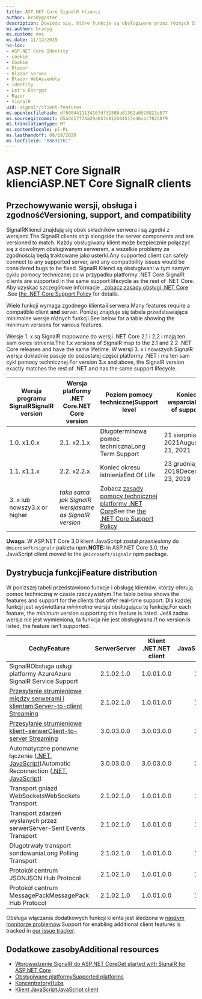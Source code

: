 ```yaml
---
title: ASP.NET Core SignalR klienci
author: bradygaster
description: Dowiedz się, które funkcje są obsługiwane przez różnych SignalR klientów ASP.NET Core.
ms.author: bradyg
ms.custom: mvc
ms.date: 11/12/2019
no-loc:
- ASP.NET Core Identity
- cookie
- Cookie
- Blazor
- Blazor Server
- Blazor WebAssembly
- Identity
- Let's Encrypt
- Razor
- SignalR
uid: signalr/client-features
ms.openlocfilehash: df0084411134167df31506a01362a0520821e577
ms.sourcegitcommit: 65add17f74a29a647d812b04517e46cbc78258f9
ms.translationtype: MT
ms.contentlocale: pl-PL
ms.lasthandoff: 08/19/2020
ms.locfileid: "88631761"
---
```

# <a name="aspnet-core-no-locsignalr-clients"></a><span data-ttu-id="2cf3e-103">ASP.NET Core SignalR klienci</span><span class="sxs-lookup"><span data-stu-id="2cf3e-103">ASP.NET Core SignalR clients</span></span>

## <a name="versioning-support-and-compatibility"></a><span data-ttu-id="2cf3e-104">Przechowywanie wersji, obsługa i zgodność</span><span class="sxs-lookup"><span data-stu-id="2cf3e-104">Versioning, support, and compatibility</span></span>

<span data-ttu-id="2cf3e-105">SignalRKlienci znajdują się obok składników serwera i są zgodni z wersjami.</span><span class="sxs-lookup"><span data-stu-id="2cf3e-105">The SignalR clients ship alongside the server components and are versioned to match.</span></span> <span data-ttu-id="2cf3e-106">Każdy obsługiwany klient może bezpiecznie połączyć się z dowolnym obsługiwanym serwerem, a wszelkie problemy ze zgodnością będą traktowane jako usterki.</span><span class="sxs-lookup"><span data-stu-id="2cf3e-106">Any supported client can safely connect to any supported server, and any compatibility issues would be considered bugs to be fixed.</span></span> <span data-ttu-id="2cf3e-107">SignalR Klienci są obsługiwani w tym samym cyklu pomocy technicznej co w przypadku platformy .NET Core.</span><span class="sxs-lookup"><span data-stu-id="2cf3e-107">SignalR clients are supported in the same support lifecycle as the rest of .NET Core.</span></span> <span data-ttu-id="2cf3e-108">Aby uzyskać szczegółowe informacje [, zobacz zasady obsługi .NET Core](https://dotnet.microsoft.com/platform/support/policy/dotnet-core) .</span><span class="sxs-lookup"><span data-stu-id="2cf3e-108">See [the .NET Core Support Policy](https://dotnet.microsoft.com/platform/support/policy/dotnet-core) for details.</span></span>

<span data-ttu-id="2cf3e-109">Wiele funkcji wymaga zgodnego klienta **i** serwera.</span><span class="sxs-lookup"><span data-stu-id="2cf3e-109">Many features require a compatible client **and** server.</span></span> <span data-ttu-id="2cf3e-110">Poniżej znajduje się tabela przedstawiająca minimalne wersje różnych funkcji.</span><span class="sxs-lookup"><span data-stu-id="2cf3e-110">See below for a table showing the minimum versions for various features.</span></span>

<span data-ttu-id="2cf3e-111">Wersje 1. x są SignalR mapowane do wersji .NET Core 2,1 i 2,2 i mają ten sam okres istnienia.</span><span class="sxs-lookup"><span data-stu-id="2cf3e-111">The 1.x versions of SignalR map to the 2.1 and 2.2 .NET Core releases and have the same lifetime.</span></span> <span data-ttu-id="2cf3e-112">W wersji 3. x i nowszych SignalR wersja dokładnie pasuje do pozostałej części platformy .NET i ma ten sam cykl pomocy technicznej.</span><span class="sxs-lookup"><span data-stu-id="2cf3e-112">For version 3.x and above, the SignalR version exactly matches the rest of .NET and has the same support lifecycle.</span></span>

| <span data-ttu-id="2cf3e-113">Wersja programu SignalR</span><span class="sxs-lookup"><span data-stu-id="2cf3e-113">SignalR version</span></span> | <span data-ttu-id="2cf3e-114">Wersja platformy .NET Core</span><span class="sxs-lookup"><span data-stu-id="2cf3e-114">.NET Core version</span></span> | <span data-ttu-id="2cf3e-115">Poziom pomocy technicznej</span><span class="sxs-lookup"><span data-stu-id="2cf3e-115">Support level</span></span> | <span data-ttu-id="2cf3e-116">Koniec wsparcia</span><span class="sxs-lookup"><span data-stu-id="2cf3e-116">End of support</span></span> |
| - | - | - | - |
| <span data-ttu-id="2cf3e-117">1.0. x</span><span class="sxs-lookup"><span data-stu-id="2cf3e-117">1.0.x</span></span> | <span data-ttu-id="2cf3e-118">2.1. x</span><span class="sxs-lookup"><span data-stu-id="2cf3e-118">2.1.x</span></span> | <span data-ttu-id="2cf3e-119">Długoterminowa pomoc techniczna</span><span class="sxs-lookup"><span data-stu-id="2cf3e-119">Long Term Support</span></span> | <span data-ttu-id="2cf3e-120">21 sierpnia 2021</span><span class="sxs-lookup"><span data-stu-id="2cf3e-120">August 21, 2021</span></span> |
| <span data-ttu-id="2cf3e-121">1.1. x</span><span class="sxs-lookup"><span data-stu-id="2cf3e-121">1.1.x</span></span> | <span data-ttu-id="2cf3e-122">2.2. x</span><span class="sxs-lookup"><span data-stu-id="2cf3e-122">2.2.x</span></span> | <span data-ttu-id="2cf3e-123">Koniec okresu istnienia</span><span class="sxs-lookup"><span data-stu-id="2cf3e-123">End Of Life</span></span> | <span data-ttu-id="2cf3e-124">23 grudnia, 2019</span><span class="sxs-lookup"><span data-stu-id="2cf3e-124">December 23, 2019</span></span> |
| <span data-ttu-id="2cf3e-125">3. x lub nowszy</span><span class="sxs-lookup"><span data-stu-id="2cf3e-125">3.x or higher</span></span> | <span data-ttu-id="2cf3e-126">*taka sama jak SignalR wersja*</span><span class="sxs-lookup"><span data-stu-id="2cf3e-126">*same as SignalR version*</span></span> | <span data-ttu-id="2cf3e-127">Zobacz [zasady pomocy technicznej platformy .NET Core](https://dotnet.microsoft.com/platform/support/policy/dotnet-core)</span><span class="sxs-lookup"><span data-stu-id="2cf3e-127">See the [the .NET Core Support Policy](https://dotnet.microsoft.com/platform/support/policy/dotnet-core)</span></span> |

<span data-ttu-id="2cf3e-128">**Uwaga:** W ASP.NET Core 3,0 klient JavaScript został *przeniesiony* do `@microsoft/signalr` pakietu npm.</span><span class="sxs-lookup"><span data-stu-id="2cf3e-128">**NOTE:** In ASP.NET Core 3.0, the JavaScript client *moved* to the `@microsoft/signalr` npm package.</span></span>

## <a name="feature-distribution"></a><span data-ttu-id="2cf3e-129">Dystrybucja funkcji</span><span class="sxs-lookup"><span data-stu-id="2cf3e-129">Feature distribution</span></span>

<span data-ttu-id="2cf3e-130">W poniższej tabeli przedstawiono funkcje i obsługę klientów, którzy oferują pomoc techniczną w czasie rzeczywistym.</span><span class="sxs-lookup"><span data-stu-id="2cf3e-130">The table below shows the features and support for the clients that offer real-time support.</span></span> <span data-ttu-id="2cf3e-131">Dla każdej funkcji jest wyświetlana *minimalna* wersja obsługująca tę funkcję.</span><span class="sxs-lookup"><span data-stu-id="2cf3e-131">For each feature, the *minimum* version supporting this feature is listed.</span></span> <span data-ttu-id="2cf3e-132">Jeśli żadna wersja nie jest wymieniona, ta funkcja nie jest obsługiwana.</span><span class="sxs-lookup"><span data-stu-id="2cf3e-132">If no version is listed, the feature isn't supported.</span></span>

| <span data-ttu-id="2cf3e-133">Cechy</span><span class="sxs-lookup"><span data-stu-id="2cf3e-133">Feature</span></span> | <span data-ttu-id="2cf3e-134">Serwer</span><span class="sxs-lookup"><span data-stu-id="2cf3e-134">Server</span></span> | <span data-ttu-id="2cf3e-135">Klient .NET</span><span class="sxs-lookup"><span data-stu-id="2cf3e-135">.NET client</span></span> | <span data-ttu-id="2cf3e-136">Klient JavaScript</span><span class="sxs-lookup"><span data-stu-id="2cf3e-136">JavaScript client</span></span> | <span data-ttu-id="2cf3e-137">Klient Java</span><span class="sxs-lookup"><span data-stu-id="2cf3e-137">Java client</span></span> |
| ---- | :-: | :-: | :-: | :-: |
| <span data-ttu-id="2cf3e-138">SignalRObsługa usługi platformy Azure</span><span class="sxs-lookup"><span data-stu-id="2cf3e-138">Azure SignalR Service Support</span></span> |<span data-ttu-id="2cf3e-139">2.1.0</span><span class="sxs-lookup"><span data-stu-id="2cf3e-139">2.1.0</span></span>|<span data-ttu-id="2cf3e-140">1.0.0</span><span class="sxs-lookup"><span data-stu-id="2cf3e-140">1.0.0</span></span>|<span data-ttu-id="2cf3e-141">1.0.0</span><span class="sxs-lookup"><span data-stu-id="2cf3e-141">1.0.0</span></span>|<span data-ttu-id="2cf3e-142">1.0.0</span><span class="sxs-lookup"><span data-stu-id="2cf3e-142">1.0.0</span></span>|
| [<span data-ttu-id="2cf3e-143">Przesyłanie strumieniowe między serwerami i klientami</span><span class="sxs-lookup"><span data-stu-id="2cf3e-143">Server-to-client Streaming</span></span>](xref:signalr/streaming)          |<span data-ttu-id="2cf3e-144">2.1.0</span><span class="sxs-lookup"><span data-stu-id="2cf3e-144">2.1.0</span></span>|<span data-ttu-id="2cf3e-145">1.0.0</span><span class="sxs-lookup"><span data-stu-id="2cf3e-145">1.0.0</span></span>|<span data-ttu-id="2cf3e-146">1.0.0</span><span class="sxs-lookup"><span data-stu-id="2cf3e-146">1.0.0</span></span>|<span data-ttu-id="2cf3e-147">1.0.0</span><span class="sxs-lookup"><span data-stu-id="2cf3e-147">1.0.0</span></span>|
| [<span data-ttu-id="2cf3e-148">Przesyłanie strumieniowe klient-serwer</span><span class="sxs-lookup"><span data-stu-id="2cf3e-148">Client-to-server Streaming</span></span>](xref:signalr/streaming)          |<span data-ttu-id="2cf3e-149">3.0.0</span><span class="sxs-lookup"><span data-stu-id="2cf3e-149">3.0.0</span></span>|<span data-ttu-id="2cf3e-150">3.0.0</span><span class="sxs-lookup"><span data-stu-id="2cf3e-150">3.0.0</span></span>|<span data-ttu-id="2cf3e-151">3.0.0</span><span class="sxs-lookup"><span data-stu-id="2cf3e-151">3.0.0</span></span>|<span data-ttu-id="2cf3e-152">3.0.0</span><span class="sxs-lookup"><span data-stu-id="2cf3e-152">3.0.0</span></span>|
| <span data-ttu-id="2cf3e-153">Automatyczne ponowne łączenie ([.NET](/aspnet/core/signalr/dotnet-client?view=aspnetcore-3.0&tabs=visual-studio#handle-lost-connection), [JavaScript](/aspnet/core/signalr/javascript-client?view=aspnetcore-3.0#reconnect-clients))</span><span class="sxs-lookup"><span data-stu-id="2cf3e-153">Automatic Reconnection ([.NET](/aspnet/core/signalr/dotnet-client?view=aspnetcore-3.0&tabs=visual-studio#handle-lost-connection), [JavaScript](/aspnet/core/signalr/javascript-client?view=aspnetcore-3.0#reconnect-clients))</span></span>          |<span data-ttu-id="2cf3e-154">3.0.0</span><span class="sxs-lookup"><span data-stu-id="2cf3e-154">3.0.0</span></span>|<span data-ttu-id="2cf3e-155">3.0.0</span><span class="sxs-lookup"><span data-stu-id="2cf3e-155">3.0.0</span></span>|<span data-ttu-id="2cf3e-156">3.0.0</span><span class="sxs-lookup"><span data-stu-id="2cf3e-156">3.0.0</span></span>|❌|
| <span data-ttu-id="2cf3e-157">Transport gniazd WebSockets</span><span class="sxs-lookup"><span data-stu-id="2cf3e-157">WebSockets Transport</span></span> |<span data-ttu-id="2cf3e-158">2.1.0</span><span class="sxs-lookup"><span data-stu-id="2cf3e-158">2.1.0</span></span>|<span data-ttu-id="2cf3e-159">1.0.0</span><span class="sxs-lookup"><span data-stu-id="2cf3e-159">1.0.0</span></span>|<span data-ttu-id="2cf3e-160">1.0.0</span><span class="sxs-lookup"><span data-stu-id="2cf3e-160">1.0.0</span></span>|<span data-ttu-id="2cf3e-161">1.0.0</span><span class="sxs-lookup"><span data-stu-id="2cf3e-161">1.0.0</span></span>|
| <span data-ttu-id="2cf3e-162">Transport zdarzeń wysłanych przez serwer</span><span class="sxs-lookup"><span data-stu-id="2cf3e-162">Server-Sent Events Transport</span></span> |<span data-ttu-id="2cf3e-163">2.1.0</span><span class="sxs-lookup"><span data-stu-id="2cf3e-163">2.1.0</span></span>|<span data-ttu-id="2cf3e-164">1.0.0</span><span class="sxs-lookup"><span data-stu-id="2cf3e-164">1.0.0</span></span>|<span data-ttu-id="2cf3e-165">1.0.0</span><span class="sxs-lookup"><span data-stu-id="2cf3e-165">1.0.0</span></span>|❌|
| <span data-ttu-id="2cf3e-166">Długotrwały transport sondowania</span><span class="sxs-lookup"><span data-stu-id="2cf3e-166">Long Polling Transport</span></span> |<span data-ttu-id="2cf3e-167">2.1.0</span><span class="sxs-lookup"><span data-stu-id="2cf3e-167">2.1.0</span></span>|<span data-ttu-id="2cf3e-168">1.0.0</span><span class="sxs-lookup"><span data-stu-id="2cf3e-168">1.0.0</span></span>|<span data-ttu-id="2cf3e-169">1.0.0</span><span class="sxs-lookup"><span data-stu-id="2cf3e-169">1.0.0</span></span>|<span data-ttu-id="2cf3e-170">3.0.0</span><span class="sxs-lookup"><span data-stu-id="2cf3e-170">3.0.0</span></span>|
| <span data-ttu-id="2cf3e-171">Protokół centrum JSON</span><span class="sxs-lookup"><span data-stu-id="2cf3e-171">JSON Hub Protocol</span></span> |<span data-ttu-id="2cf3e-172">2.1.0</span><span class="sxs-lookup"><span data-stu-id="2cf3e-172">2.1.0</span></span>|<span data-ttu-id="2cf3e-173">1.0.0</span><span class="sxs-lookup"><span data-stu-id="2cf3e-173">1.0.0</span></span>|<span data-ttu-id="2cf3e-174">1.0.0</span><span class="sxs-lookup"><span data-stu-id="2cf3e-174">1.0.0</span></span>|<span data-ttu-id="2cf3e-175">1.0.0</span><span class="sxs-lookup"><span data-stu-id="2cf3e-175">1.0.0</span></span>|
| <span data-ttu-id="2cf3e-176">Protokół centrum MessagePack</span><span class="sxs-lookup"><span data-stu-id="2cf3e-176">MessagePack Hub Protocol</span></span> |<span data-ttu-id="2cf3e-177">2.1.0</span><span class="sxs-lookup"><span data-stu-id="2cf3e-177">2.1.0</span></span>|<span data-ttu-id="2cf3e-178">1.0.0</span><span class="sxs-lookup"><span data-stu-id="2cf3e-178">1.0.0</span></span>|<span data-ttu-id="2cf3e-179">1.0.0</span><span class="sxs-lookup"><span data-stu-id="2cf3e-179">1.0.0</span></span>|❌|

<span data-ttu-id="2cf3e-180">Obsługa włączania dodatkowych funkcji klienta jest śledzona w [naszym monitorze problemów](https://github.com/dotnet/AspNetCore/issues).</span><span class="sxs-lookup"><span data-stu-id="2cf3e-180">Support for enabling additional client features is tracked in [our issue tracker](https://github.com/dotnet/AspNetCore/issues).</span></span>

## <a name="additional-resources"></a><span data-ttu-id="2cf3e-181">Dodatkowe zasoby</span><span class="sxs-lookup"><span data-stu-id="2cf3e-181">Additional resources</span></span>

* [<span data-ttu-id="2cf3e-182">Wprowadzenie SignalR do ASP.NET Core</span><span class="sxs-lookup"><span data-stu-id="2cf3e-182">Get started with SignalR for ASP.NET Core</span></span>](xref:tutorials/signalr)
* [<span data-ttu-id="2cf3e-183">Obsługiwane platformy</span><span class="sxs-lookup"><span data-stu-id="2cf3e-183">Supported platforms</span></span>](xref:signalr/supported-platforms)
* [<span data-ttu-id="2cf3e-184">Koncentratory</span><span class="sxs-lookup"><span data-stu-id="2cf3e-184">Hubs</span></span>](xref:signalr/hubs)
* [<span data-ttu-id="2cf3e-185">Klient JavaScript</span><span class="sxs-lookup"><span data-stu-id="2cf3e-185">JavaScript client</span></span>](xref:signalr/javascript-client)
